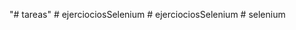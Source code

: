 "# tareas" 
#   e j e r c i o c i o s S e l e n i u m  
 #   e j e r c i o c i o s S e l e n i u m  
 #   s e l e n i u m  
 